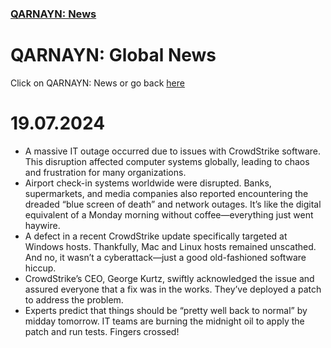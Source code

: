 <link rel="icon" href="https://demerci.github.io/qarnayn/favicon.ico">
<link rel="stylesheet" href="https://dhulqarnayn.github.io/qarnayn/index.css">

### [QARNAYN: News](https://dhulqarnayn.github.io/qarnayn/news.html)

# QARNAYN: Global News
Click on QARNAYN: News or go back [here](https://dhulqarnayn.github.io/qarnayn/news.html)

# 19.07.2024
- A massive IT outage occurred due to issues with CrowdStrike software. This disruption affected computer systems globally, leading to chaos and frustration for many organizations.      
- Airport check-in systems worldwide were disrupted. Banks, supermarkets, and media companies also reported encountering the dreaded “blue screen of death” and network outages. It’s like the digital equivalent of a Monday morning without coffee—everything just went haywire.       
- A defect in a recent CrowdStrike update specifically targeted at Windows hosts. Thankfully, Mac and Linux hosts remained unscathed. And no, it wasn’t a cyberattack—just a good old-fashioned software hiccup.
- CrowdStrike’s CEO, George Kurtz, swiftly acknowledged the issue and assured everyone that a fix was in the works. They’ve deployed a patch to address the problem.
- Experts predict that things should be “pretty well back to normal” by midday tomorrow. IT teams are burning the midnight oil to apply the patch and run tests. Fingers crossed!
